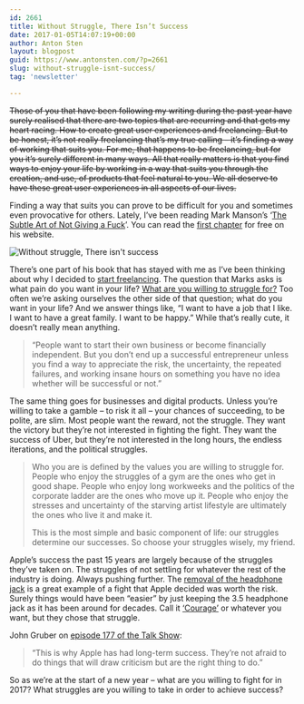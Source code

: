 ```yaml
---
id: 2661
title: Without Struggle, There Isn’t Success
date: 2017-01-05T14:07:19+00:00
author: Anton Sten
layout: blogpost
guid: https://www.antonsten.com/?p=2661
slug: without-struggle-isnt-success/
tag: 'newsletter'

---
```

~~Those of you that have been following my writing during the past year have surely realised that there are two topics that are recurring and that gets my heart racing. How to create great user experiences and freelancing. But to be honest, it’s not really freelancing that’s my true calling &#8211; it’s finding a way of working that suits you. For me, that happens to be freelancing, but for you it’s surely different in many ways. All that really matters is that you find ways to enjoy your life by working in a way that suits you through the creation, and use, of products that feel natural to you. We all deserve to have these great user experiences in all aspects of our lives.~~

Finding a way that suits you can prove to be difficult for you and sometimes even provocative for others. Lately, I’ve been reading Mark Manson’s ‘<a href="https://www.amazon.com/Subtle-Art-Not-Giving-Counterintuitive/dp/0062457713/ref=as_li_ss_tl?ie=UTF8&#038;qid=1468352752&#038;sr=8-1-fkmr0&#038;keywords=subtle+art+of+not+giving+a+fuck&#038;linkCode=sl1&#038;tag=entsblo-20&#038;linkId=a81bfe2b59e0df18b29f6d08a6c2db00" target="_blank">The Subtle Art of Not Giving a Fuck</a>’. You can read the <a href="https://markmanson.net/not-giving-a-fuck" target="_blank">first chapter</a> for free on his website.

![Without struggle, There isn't success](../images/tim_optimized.png)

There’s one part of his book that has stayed with me as I’ve been thinking about why I decided to <a href="https://masteringfreelance.com" target="_blank">start freelancing</a>. The question that Marks asks is what pain do you want in your life? <a href="https://markmanson.net/question" target="_blank">What are you willing to struggle for?</a> Too often we’re asking ourselves the other side of that question; what do you want in your life? And we answer things like, “I want to have a job that I like. I want to have a great family. I want to be happy.” While that’s really cute, it doesn’t really mean anything.

> “People want to start their own business or become financially independent. But you don’t end up a successful entrepreneur unless you find a way to appreciate the risk, the uncertainty, the repeated failures, and working insane hours on something you have no idea whether will be successful or not.”

The same thing goes for businesses and digital products. Unless you’re willing to take a gamble &#8211; to risk it all &#8211; your chances of succeeding, to be polite, are slim. Most people want the reward, not the struggle. They want the victory but they’re not interested in fighting the fight. They want the success of Uber, but they’re not interested in the long hours, the endless iterations, and the political struggles.

> Who you are is defined by the values you are willing to struggle for. People who enjoy the struggles of a gym are the ones who get in good shape. People who enjoy long workweeks and the politics of the corporate ladder are the ones who move up it. People who enjoy the stresses and uncertainty of the starving artist lifestyle are ultimately the ones who live it and make it.
>
> This is the most simple and basic component of life: our struggles determine our successes. So choose your struggles wisely, my friend.

Apple’s success the past 15 years are largely because of the struggles they’ve taken on. The struggles of not settling for whatever the rest of the industry is doing. Always pushing further. The <a href="https://www.antonsten.com/apple/" target="_blank">removal of the headphone jack</a> is a great example of a fight that Apple decided was worth the risk. Surely things would have been “easier” by just keeping the 3.5 headphone jack as it has been around for decades. Call it <a href="http://www.theverge.com/2016/9/7/12838024/apple-iphone-7-plus-headphone-jack-removal-courage" target="_blank">‘Courage’</a> or whatever you want, but they chose that struggle.

John Gruber on <a href="http://daringfireball.net/thetalkshow/" target="_blank">episode 177 of the Talk Show</a>:

> &#8220;This is why Apple has had long-term success. They&#8217;re not afraid to do things that will draw criticism but are the right thing to do.&#8221;

So as we’re at the start of a new year &#8211; what are you willing to fight for in 2017? What struggles are you willing to take in order to achieve success?
